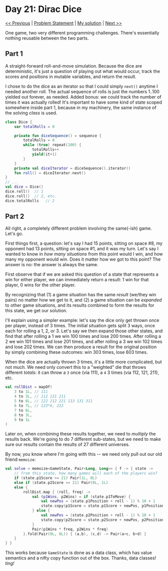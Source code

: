 # Day 21: Dirac Dice
[<< Previous](Day20.md) | [Problem Statement](https://adventofcode.com/2021/day/21) | [My solution](../src/main/kotlin/puzzles/Day21.kt) | [Next >>](Day22.md)

One game, two very different programming challenges. There's essentially nothing reusable between the two parts.

## Part 1
A straight-forward roll-and-move simulation. Because the dice are deterministic, it's just a question of playing out what would occur, track the scores and positions in mutable variables, and return the result.

I chose to do the dice as an iterator so that I could simply `next()` anytime I needed another roll. The actual sequence of rolls is just the numbers 1..100 yielded out forever, as needed. Added bonus: we could track the number of times it was actually rolled! It's important to have some kind of state scoped somewhere inside part 1, because in my machinery, the same instance of the solving _class_ is used.

```kotlin
class Dice {
    var totalRolls = 0

    private fun diceSequence() = sequence {
        totalRolls = 0
        while (true) repeat(100) {
            totalRolls++
            yield(it+1)
        }
    }
    private val diceIterator = diceSequence().iterator()
    fun roll() = diceIterator.next()
}
// ...
val dice = Dice()
dice.roll()  // 1
dice.roll()  // 2, etc.
dice.totalRolls   // 2
```

## Part 2
All right, a completely different problem involving the same(-ish) game. Let's go.

First things first, a question: let's say I had 15 points, sitting on space #8, my opponent had 13 points, sitting on space #1, and it was my turn. Let's say I wanted to know in _how many situations_ from this point would I win, and how many my opponent would win. Does it matter how we got to this point? The answer is no: the answer is always the same.

First observe that if we are asked this question of a state that represents a win for either player, we can immediately return a result: 1 win for that player, 0 wins for the other player.

By recognizing that (1) a game situation has the same _result_ (we/they win pairs) no matter how we get to it, and (2) a game situation can be _expanded_ to other game situations, and its results combined to form the results for this state, we get our solution. 

I'll explain using a simpler example: let's say the dice only get thrown once per player, instead of 3 times. The initial situation gets split 3 ways, once each for rolling a 1, 2, or 3. Let's say we then expand those other states, and find that after rolling a 1 we win 100 times and lose 200 times. After rolling a 2 we win 101 times and lose 201 times, and after rolling a 3 we win 102 times and lose 202 times. We can then produce a result for the original position by simply combining these outcomes: win 303 times, lose 603 times.

When the dice are actually thrown 3 times, it's a little more complicated, but not much. We need only convert this to a "weighted" die that throws different _totals_: it can throw a `3` once (via 111), a `4` 3 times (via 112, 121, 211), etc. 
```kotlin
val rollDist = mapOf(
    3 to 1L, // 111
    4 to 3L, // 112 121 211
    5 to 6L, // 122 212 221 113 131 311
    6 to 7L, // 123*6, 222
    7 to 6L,
    8 to 3L,
    9 to 1L
)
```

Later on, when combining these results together, we need to _multiply_ the results back. We're going to do 7 different sub-states, but we need to make sure our results contain the results of 27 different universes.

By now, you know where I'm going with this -- we need only pull out our old friend `memoize`:

```kotlin
val solve = memoize<GameState, Pair<Long, Long>> { f -> { state ->
    // from this state, how many games will each of the players win?
    if (state.p1Score >= 21) Pair(1L, 0L)
    else if (state.p2Score >= 21) Pair(0L, 1L)
    else {
        rollDist.map { (roll, freq) ->
            val (p1Wins, p2Wins) = if (state.p1ToMove) {
                val newPos = (state.p1Position + roll - 1) % 10 + 1
                state.copy(p1Score = state.p1Score + newPos, p1Position = newPos, p1ToMove = false).let(f)
            } else {
                val newPos = (state.p2Position + roll - 1) % 10 + 1
                state.copy(p2Score = state.p2Score + newPos, p2Position = newPos, p1ToMove = true).let(f)
            }
            Pair(p1Wins * freq, p2Wins * freq)
        }.fold(Pair(0L, 0L)) { (a,b), (c,d) -> Pair(a+c, b+d) }
    }
} }
```

This works because `GameState` is done as a data class, which has value semantics and a nifty copy function out of the box. Thanks, data classes! *ting!*